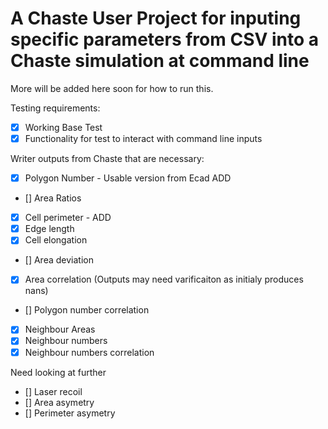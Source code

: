 # A Chaste User Project for inputing specific parameters from CSV into a Chaste simulation at command line
More will be added here soon for how to run this. 

Testing requirements:
- [x] Working Base Test
- [x] Functionality for test to interact with command line inputs
    
Writer outputs from Chaste that are necessary:
- [x] Polygon Number - Usable version from Ecad ADD
- [] Area Ratios
- [x] Cell perimeter - ADD
- [x] Edge length
- [x] Cell elongation
- [] Area deviation
- [x] Area correlation (Outputs may need varificaiton as initialy produces nans)
- [] Polygon number correlation
- [x] Neighbour Areas
- [x] Neighbour numbers
- [x] Neighbour numbers correlation

Need looking at further
- [] Laser recoil
- [] Area asymetry
- [] Perimeter asymetry
